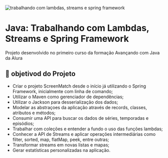 ![trabalhando com lambdas, streams e spring framework](https://github.com/user-attachments/assets/848d701d-2920-43b8-bad7-3b3779e069f1)


# Java: Trabalhando com Lambdas, Streams e Spring Framework
Projeto desenvolvido no primeiro curso da formação Avançando com Java da Alura

## 🔨 objetivod do Projeto
- Criar o projeto ScreenMatch desde o início já utilizando o Spring Framework, inicialmente com linha de comando;
- Utilizar o Maven como gerenciador de dependências;
- Utilizar o Jackson para desserialização dos dados;
- Modelar as abstraçoes da aplicação através de records, classes, atributos e métodos;
- Consumir uma API para buscar os dados de séries, temporadas e episódios;
- Trabalhar com coleções e entender a fundo o uso das funções lambdas;
- Conhecer a API de Streams e aplicar operações intermediárias como filter, sorted, map, flatMap, peek, entre outras;
- Transformar streams em novas listas e mapas;
- Gerar estatísticas personalizadas na aplicação.
